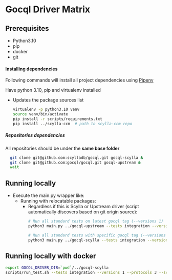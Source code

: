 # Gocql Driver Matrix

## Prerequisites
* Python3.10
* pip
* docker
* git

#### Installing dependencies
Following commands will install all project dependencies using [Pipenv](https:/e/pipenv.readthedocs.io/en/latest/)

Have python 3.10, pip and virtualenv installed
* Updates the package sources list
  ```bash
  virtualenv -p python3.10 venv
  source venv/bin/activate
  pip install -r scripts/requirements.txt
  pip install ../scylla-ccm  # path to scylla-ccm repo
  ```

##### Repositories dependencies
All repositories should be under the **same base folder**
```bash
  git clone git@github.com:scylladb/gocql.git gocql-scylla &
  git clone git@github.com:gocql/gocql.git gocql-upstream &
  wait
```

## Running locally

* Execute the main.py wrapper like:
  * Running with relocatable packages: 
    * Regardless if this is Scylla or Upstream driver (script automatically discovers based on git origin source):
      ```bash
      # Run all standard tests on latest gocql tag (--versions 1)
      python3 main.py ../gocql-upstream --tests integration --versions 1 --protocols 3,4 --scylla-version release:5.2.4

      # Run all standard tests with specific gocql tag (--versions 1.8.0)
      python3 main.py ../gocql-scylla --tests integration --versions v1.8.0 --protocols 3,4 --scylla-version release:5.2.4
      ```

## Running locally with docker
```bash
export GOCQL_DRIVER_DIR=`pwd`/../gocql-scylla
scripts/run_test.sh --tests integration --versions 1 --protocols 3 --scylla-version release:5.2.4

```